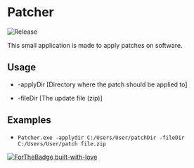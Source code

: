 # Patcher

![Release](https://img.shields.io/github/release/RedstoneBuilding/Patcher)



This small application is made to apply patches on software. 

## Usage

* -applyDir [Directory where the patch should be applied to]

* -fileDir [The update file (zip)] 

## Examples

* ``` Patcher.exe -applydir C:/Users/User/patchDir -fileDir C:/Users/User/patch file.zip ```

[![ForTheBadge built-with-love](http://ForTheBadge.com/images/badges/built-with-love.svg)](https://GitHub.com/RedstoneBuilding/patcher)

